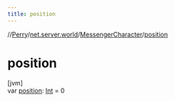 ```yaml
---
title: position
---
```

//[Perry](../../../index.html)/[net.server.world](../index.html)/[MessengerCharacter](index.html)/[position](position.html)



# position



[jvm]\
var [position](position.html): [Int](https://kotlinlang.org/api/latest/jvm/stdlib/kotlin/-int/index.html) = 0




